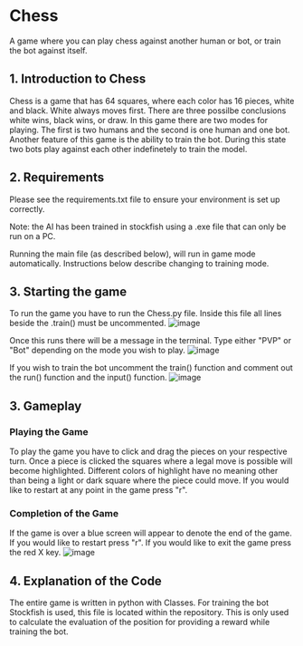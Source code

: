 # Chess
A game where you can play chess against another human or bot, or train the bot against itself.

## 1. Introduction to Chess
Chess is a game that has 64 squares, where each color has 16 pieces, white and black. White always moves first. There are three possilbe conclusions white wins, black wins, or draw. In this game there are two modes for playing. The first is two humans and the second is one human and one bot. Another feature of this game is the ability to train the bot. During this state two bots play against each other indefinetely to train the model.

## 2. Requirements
Please see the requirements.txt file to ensure your environment is set up correctly.

Note: the AI has been trained in stockfish using a .exe file that can only be run on a PC.

Running the main file (as described below), will run in game mode automatically. Instructions below describe changing to training mode.

## 3. Starting the game
To run the game you have to run the Chess.py file. Inside this file all lines beside the .train() must be uncommented.
![image](https://user-images.githubusercontent.com/121264060/236707930-95f72866-8521-46d0-90c8-a72682f06eec.png)

Once this runs there will be a message in the terminal. Type either "PVP" or "Bot" depending on the mode you wish to play.
![image](https://user-images.githubusercontent.com/121264060/236708017-5f7187a5-35f6-4060-a721-0a04fb0721e0.png)

If you wish to train the bot uncomment the train() function and comment out the run() function and the input() function.
![image](https://user-images.githubusercontent.com/121264060/236708064-9353d5c0-050f-4568-a4eb-e3b1f90122a7.png)

## 3. Gameplay
### Playing the Game
To play the game you have to click and drag the pieces on your respective turn. Once a piece is clicked the squares where a legal move is possible will become highlighted. Different colors of highlight have no meaning other than being a light or dark square where the piece could move. If you would like to restart at any point in the game press "r".

### Completion of the Game
If the game is over a blue screen will appear to denote the end of the game. If you would like to restart press "r". If you would like to exit the game press the red X key.
![image](https://user-images.githubusercontent.com/121264060/236708358-fa6c3cbe-5306-4036-9b54-0d3e45378e24.png)


## 4. Explanation of the Code
The entire game is written in python with Classes. For training the bot Stockfish is used, this file is located within the repository. This is only used to calculate the evaluation of the position for providing a reward while training the bot.
